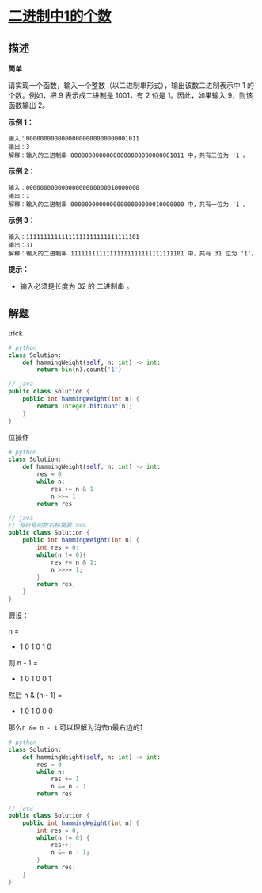 # [二进制中1的个数](https://leetcode-cn.com/problems/er-jin-zhi-zhong-1de-ge-shu-lcof/)

## 描述
**简单**

请实现一个函数，输入一个整数（以二进制串形式），输出该数二进制表示中 1 的个数。例如，把 9 表示成二进制是 1001，有 2 位是 1。因此，如果输入 9，则该函数输出 2。

 

**示例 1：**

```
输入：00000000000000000000000000001011
输出：3
解释：输入的二进制串 00000000000000000000000000001011 中，共有三位为 '1'。
```

**示例 2：**

```
输入：00000000000000000000000010000000
输出：1
解释：输入的二进制串 00000000000000000000000010000000 中，共有一位为 '1'。
```

**示例 3：**

```
输入：11111111111111111111111111111101
输出：31
解释：输入的二进制串 11111111111111111111111111111101 中，共有 31 位为 '1'。
```

**提示：**

- 输入必须是长度为 32 的 二进制串 。

## 解题

trick

```python
# python
class Solution:
    def hammingWeight(self, n: int) -> int:
        return bin(n).count('1')
```

```java
// java
public class Solution {
    public int hammingWeight(int n) {
        return Integer.bitCount(n);
    }
}
```

位操作

```python
# python
class Solution:
    def hammingWeight(self, n: int) -> int:
        res = 0
        while n:
            res += n & 1
            n >>= 1
        return res


```

```java
// java
// 有符号的数右移需要 >>>
public class Solution {
    public int hammingWeight(int n) {
        int res = 0;
        while(n != 0){
            res += n & 1;
            n >>>= 1;
        }
        return res;
    }
}
```

假设：

n = 

- 1 0 1 0 1 0

则 n - 1 =

- 1 0 1 0 0 1

然后 n & (n - 1)  =

- 1 0 1 0 0 0

那么`n &= n - 1` 可以理解为消去n最右边的1

```python
# python
class Solution:
    def hammingWeight(self, n: int) -> int:
        res = 0
        while n:
            res += 1
            n &= n - 1
        return res

```

```java
// java
public class Solution {
    public int hammingWeight(int n) {
        int res = 0;
        while(n != 0) {
            res++;
            n &= n - 1;
        }
        return res;
    }
}

```